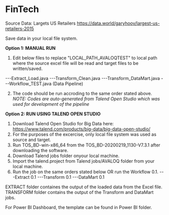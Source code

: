 # FinTech

Source Data:
Largets US Retailers
https://data.world/garyhoov/largest-us-retailers-2015

Save data in your local file system.

**Option 1: MANUAL RUN**

1. Edit below files to replace "LOCAL_PATH_AVALOQTEST" to local path where the source excel file will be read and target files to be written/saved.

---Extract_Load.java
---Transform_Clean.java
---Transform_DataMart.java
---Workflow_TEST.java  (Data Pipeline)

2. The code should be run accroding to the same order stated above.
_NOTE: Codes are auto-generated from Talend Open Studio which was used for development of the pipeline_

**Option 2: RUN USING TALEND OPEN STUDIO**

1. Download Talend Open Studio for Big Data here: https://www.talend.com/products/big-data/big-data-open-studio/
2. For the purposes of the excercise, only local file system was used as source and target.
3. Run TOS_BD-win-x86_64 from the TOS_BD-20200219_1130-V7.3.1 after downloading the software.
4. Download Talend jobs folder onyour local machine.
5. Import the talend.project from Talend jobs/AVALOQ folder from your local machine.
6. Run the job on the same orders stated below OR run the Workflow 0.1.
---Extract 0.1
---Transform 0.1
---DataMart 0.1

EXTRACT folder containes the output of the loaded data from the Excel file.
TRANSFORM folder contains the output of the Transform and DataMart jobs.

For Power BI Dashboard, the template can be found in Power BI folder.
